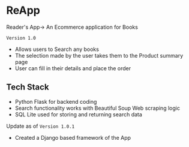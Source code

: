 # ReApp
Reader's App-> An Ecommerce application for Books

`Version 1.0`
* Allows users to Search any books
* The selection made by the user takes them to the Product summary page
* User can fill in their details and place the order

## Tech Stack
* Python Flask for backend coding
* Search functionality works with Beautiful Soup Web scraping logic
* SQL Lite used for storing and returning search data

Update as of `Version 1.0.1`
* Created a Django based framework of the App
